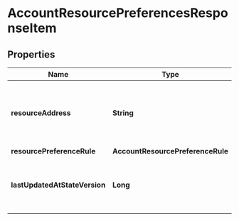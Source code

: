 

# AccountResourcePreferencesResponseItem


## Properties

| Name | Type | Description | Notes |
|------------ | ------------- | ------------- | -------------|
|**resourceAddress** | **String** | Bech32m-encoded human readable version of the address. |  |
|**resourcePreferenceRule** | **AccountResourcePreferenceRule** |  |  |
|**lastUpdatedAtStateVersion** | **Long** | The most recent state version underlying object was modified at. |  |



